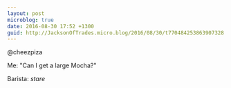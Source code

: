 ```yaml
---
layout: post
microblog: true
date: 2016-08-30 17:52 +1300
guid: http://JacksonOfTrades.micro.blog/2016/08/30/t770484253863907328.html
---
```

@cheezpiza 

Me: "Can I get a large Mocha?"

Barista: *stare*
